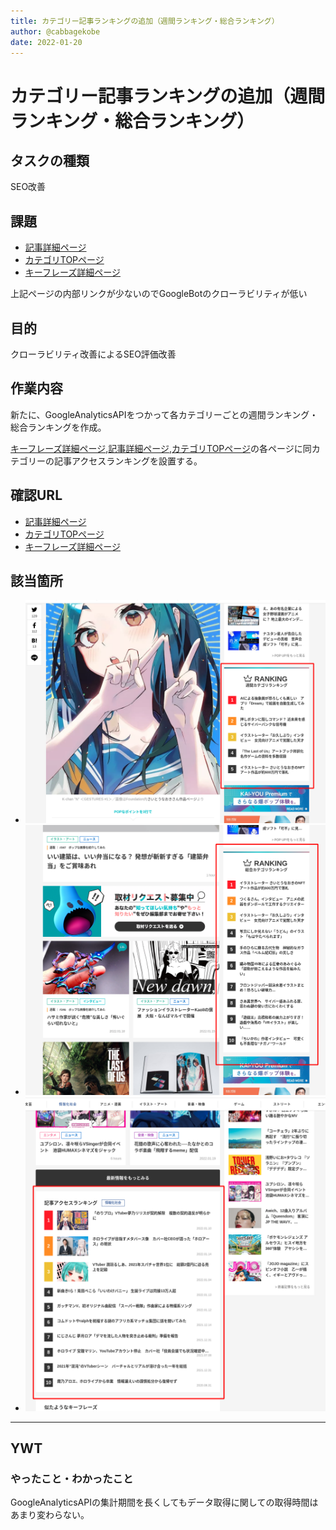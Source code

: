 ```yaml
---
title: カテゴリー記事ランキングの追加（週間ランキング・総合ランキング）
author: @cabbagekobe
date: 2022-01-20
---
```



# カテゴリー記事ランキングの追加（週間ランキング・総合ランキング）

## タスクの種類

SEO改善

## 課題

- [記事詳細ページ](https://kai-you.net/article/81749)
- [カテゴリTOPページ](https://kai-you.net/category/art)
- [キーフレーズ詳細ページ](https://kai-you.net/word/%E3%83%90%E3%83%BC%E3%83%81%E3%83%A3%E3%83%ABYouTuber)

上記ページの内部リンクが少ないのでGoogleBotのクローラビリティが低い


## 目的

クローラビリティ改善によるSEO評価改善


## 作業内容

新たに、GoogleAnalyticsAPIをつかって各カテゴリーごとの週間ランキング・総合ランキングを作成。

[キーフレーズ詳細ページ](https://kai-you.net/word/%E3%83%90%E3%83%BC%E3%83%81%E3%83%A3%E3%83%ABYouTuber),[記事詳細ページ](https://kai-you.net/article/81749),[カテゴリTOPページ](https://kai-you.net/category/art)の各ページに同カテゴリーの記事アクセスランキングを設置する。


## 確認URL

- [記事詳細ページ](https://kai-you.net/article/81749)
- [カテゴリTOPページ](https://kai-you.net/category/art)
- [キーフレーズ詳細ページ](https://kai-you.net/word/%E3%83%90%E3%83%BC%E3%83%81%E3%83%A3%E3%83%ABYouTuber)


## 該当箇所

- ![記事詳細ページ](./images/20220120-1.png)
- ![カテゴリTOPページ](./images/20220120-2.png)
- ![キーフレーズ詳細ページ](./images/20220120-3.png)

---

## YWT

### やったこと・わかったこと

GoogleAnalyticsAPIの集計期間を長くしてもデータ取得に関しての取得時間はあまり変わらない。

